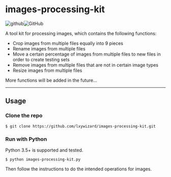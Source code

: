 # images-processing-kit
![github](https://img.shields.io/badge/python-3.6-blue.svg)![GitHub](https://img.shields.io/github/license/mashape/apistatus.svg)

A tool kit for processing images, which contains the following functions:

- Crop images from multiple files equally into 9 pieces
- Rename images from multiple files
- Move a certain percentage of images from multiple files to new files in order to create testing sets
- Remove images from multiple files that are not in certain image types
- Resize images from multiple files

More functions will be added in the future...

---

## Usage

### Clone the repo

```shell
$ git clone https://github.com/lxywizard/images-processing-kit.git
```

### Run with Python

Python 3.5+ is supported and tested.

```shell
$ python images-processing-kit.py
```

Then follow the instructions to do the intended operations for images.